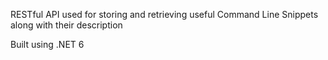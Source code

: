 RESTful API used for storing and retrieving useful Command Line Snippets along with their description

Built using .NET 6
